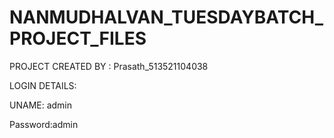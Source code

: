 # NANMUDHALVAN_TUESDAYBATCH_PROJECT_FILES

PROJECT CREATED BY : Prasath_513521104038



LOGIN DETAILS:


UNAME: admin


Password:admin

